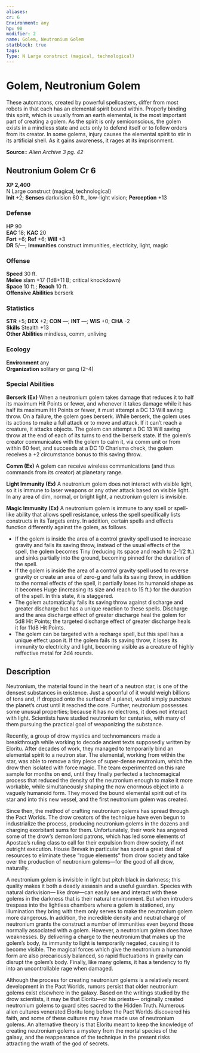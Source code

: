 ```yaml
---
aliases: 
cr: 6
Environment: any
hp: 90
modifier: 2
name: Golem, Neutronium Golem
statblock: true
tags: 
Type: N Large construct (magical, technological)  
---
```


# Golem, Neutronium Golem

These automatons, created by powerful spellcasters, differ from most robots in that each has an elemental spirit bound within. Properly binding this spirit, which is usually from an earth elemental, is the most important part of creating a golem. As the spirit is only semiconscious, the golem exists in a mindless state and acts only to defend itself or to follow orders from its creator. In some golems, injury causes the elemental spirit to stir in its artificial shell. As it gains awareness, it rages at its imprisonment.


**Source**:: _Alien Archive 3 pg. 42_

## Neutronium Golem Cr 6

**XP 2,400**  
N Large construct (magical, technological)  
**Init** +2; **Senses** darkvision 60 ft., low-light vision; **Perception** +13  

### Defense

**HP** 90  
**EAC** 18; **KAC** 20  
**Fort** +6; **Ref** +6; **Will** +3  
**DR** 5/—; **Immunities** construct immunities, electricity, light, magic  

### Offense

**Speed** 30 ft.  
**Melee** slam +17 (1d8+11 B; critical knockdown)  
**Space** 10 ft.; **Reach** 10 ft.  
**Offensive Abilities** berserk

### Statistics

**STR** +5; **DEX** +2; **CON** —; **INT** —; **WIS** +0; **CHA** -2  
**Skills** Stealth +13  
**Other Abilities** mindless, comm, unliving

### Ecology

**Environment** any  
**Organization** solitary or gang (2–4)

### Special Abilities

**Berserk (Ex)** When a neutronium golem takes damage that reduces it to half its maximum Hit Points or fewer, and whenever it takes damage while it has half its maximum Hit Points or fewer, it must attempt a DC 13 Will saving throw. On a failure, the golem goes berserk. While berserk, the golem uses its actions to make a full attack or to move and attack. If it can’t reach a creature, it attacks objects. The golem can attempt a DC 13 Will saving throw at the end of each of its turns to end the berserk state. If the golem’s creator communicates with the golem to calm it, via comm unit or from within 60 feet, and succeeds at a DC 10 Charisma check, the golem receives a +2 circumstance bonus to this saving throw.

**Comm (Ex)** A golem can receive wireless communications (and thus commands from its creator) at planetary range.

**Light Immunity (Ex)** A neutronium golem does not interact with visible light, so it is immune to laser weapons or any other attack based on visible light. In any area of dim, normal, or bright light, a neutronium golem is invisible.

**Magic Immunity (Ex)** A neutronium golem is immune to any spell or spell-like ability that allows spell resistance, unless the spell specifically lists constructs in its Targets entry. In addition, certain spells and effects function differently against the golem, as follows.

-   If the golem is inside the area of a control gravity spell used to increase gravity and fails its saving throw, instead of the usual effects of the spell, the golem becomes Tiny (reducing its space and reach to 2-1/2 ft.) and sinks partially into the ground, becoming pinned for the duration of the spell.
-   If the golem is inside the area of a control gravity spell used to reverse gravity or create an area of zero-g and fails its saving throw, in addition to the normal effects of the spell, it partially loses its humanoid shape as it becomes Huge (increasing its size and reach to 15 ft.) for the duration of the spell. In this state, it is staggered.
-   The golem automatically fails its saving throw against discharge and greater discharge but has a unique reaction to these spells. Discharge and the area discharge effect of greater discharge heal the golem for 5d8 Hit Points; the targeted discharge effect of greater discharge heals it for 11d8 Hit Points.
-   The golem can be targeted with a recharge spell, but this spell has a unique effect upon it. If the golem fails its saving throw, it loses its immunity to electricity and light, becoming visible as a creature of highly reffective metal for 2d4 rounds.

## Description

Neutronium, the material found in the heart of a neutron star, is one of the densest substances in existence. Just a spoonful of it would weigh billions of tons and, if dropped onto the surface of a planet, would simply puncture the planet’s crust until it reached the core. Further, neutronium possesses some unusual properties; because it has no electrons, it does not interact with light. Scientists have studied neutronium for centuries, with many of them pursuing the practical goal of weaponizing the substance.

Recently, a group of drow mystics and technomancers made a breakthrough while working to decode ancient texts supposedly written by Eloritu. After decades of work, they managed to temporarily bind an elemental spirit to a neutron star. The elemental, working from within the star, was able to remove a tiny piece of super-dense neutronium, which the drow then isolated with force magic. The team experimented on this rare sample for months on end, until they finally perfected a technomagical process that reduced the density of the neutronium enough to make it more workable, while simultaneously shaping the now enormous object into a vaguely humanoid form. They moved the bound elemental spirit out of its star and into this new vessel, and the first neutronium golem was created.

Since then, the method of crafting neutronium golems has spread through the Pact Worlds. The drow creators of the technique have even begun to industrialize the process, producing neutronium golems in the dozens and charging exorbitant sums for them. Unfortunately, their work has angered some of the drow’s demon lord patrons, which has led some elements of Apostae’s ruling class to call for their expulsion from drow society, if not outright execution. House Brevak in particular has spent a great deal of resources to eliminate these “rogue elements” from drow society and take over the production of neutronium golems—for the good of all drow, naturally.

A neutronium golem is invisible in light but pitch black in darkness; this quality makes it both a deadly assassin and a useful guardian. Species with natural darkvision— like drow—can easily see and interact with these golems in the darkness that is their natural environment. But when intruders trespass into the lightless chambers where a golem is stationed, any illumination they bring with them only serves to make the neutronium golem more dangerous. In addition, the incredible density and neutral charge of neutronium grants the construct a number of immunities even beyond those normally associated with a golem. However, a neutronium golem does have weaknesses. By delivering a charge to the neutronium that makes up the golem’s body, its immunity to light is temporarily negated, causing it to become visible. The magical forces which give the neutronium a humanoid form are also precariously balanced, so rapid fluctuations in gravity can disrupt the golem’s body. Finally, like many golems, it has a tendency to fly into an uncontrollable rage when damaged.

Although the process for creating neutronium golems is a relatively recent development in the Pact Worlds, rumors persist that older neutronium golems exist elsewhere in the galaxy. Based on the writings studied by the drow scientists, it may be that Eloritu—or his priests— originally created neutronium golems to guard sites sacred to the Hidden Truth. Numerous alien cultures venerated Eloritu long before the Pact Worlds discovered his faith, and some of these cultures may have made use of neutronium golems. An alternative theory is that Eloritu meant to keep the knowledge of creating neutronium golems a mystery from the mortal species of the galaxy, and the reappearance of the technique in the present risks attracting the wrath of the god of secrets.
